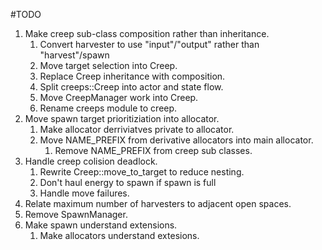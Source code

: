 #TODO
1. Make creep sub-class composition rather than inheritance.
    1. Convert harvester to use "input"/"output" rather than "harvest"/spawn
    1. Move target selection into Creep.
    1. Replace Creep inheritance with composition.
    1. Split creeps::Creep into actor and state flow.
    1. Move CreepManager work into Creep.
    1. Rename creeps module to creep.
1. Move spawn target prioritiziation into allocator.
    1. Make allocator derriviatves private to allocator.
    1. Move NAME_PREFIX from derivative allocators into main allocator.
        1. Remove NAME_PREFIX from creep sub classes.
1. Handle creep colision deadlock.
    1. Rewrite Creep::move_to_target to reduce nesting.
    1. Don't haul energy to spawn if spawn is full
    1. Handle move failures.
1. Relate maximum number of harvesters to adjacent open spaces.
1. Remove SpawnManager.
1. Make spawn understand extensions.
    1. Make allocators understand extesions.